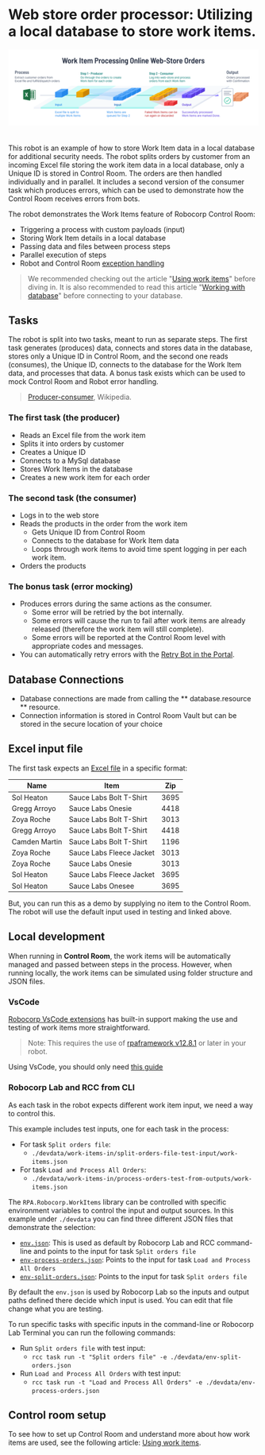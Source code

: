 # Web store order processor: Utilizing a local database to store work items.

<img src="images/work-data-management.png" style="margin-bottom:20px">

This robot is an example of how to store Work Item data in a local database for additional security needs. The robot splits orders by customer from an incoming Excel file storing the work item data in a local database, only a Unique ID is stored in Control Room. The orders are then handled individually and in parallel. It includes a second version of the consumer task which produces errors, which can be used to demonstrate how the Control Room receives errors from bots.

The robot demonstrates the Work Items feature of Robocorp Control Room:

- Triggering a process with custom payloads (input)
- Storing Work Item details in a local database
- Passing data and files between process steps
- Parallel execution of steps
- Robot and Control Room [exception handling](https://robocorp.com/docs/development-guide/control-room/work-items#work-item-exception-handling)

> We recommended checking out the article "[Using work items](https://robocorp.com/docs/development-guide/control-room/data-pipeline)" before diving in.
> It is also recommended to read this article "[Working with database](https://robocorp.com/docs/development-guide/databases)" before connecting to your database.

## Tasks

The robot is split into two tasks, meant to run as separate steps. The first task generates (produces) data, connects and stores data in the database, stores only a Unique ID in Control Room, and the second one reads (consumes), the Unique ID, connects to the database for the Work Item data, and processes that data. A bonus task exists which can be used to mock Control Room and Robot error handling.

> [Producer-consumer](https://en.wikipedia.org/wiki/Producer%E2%80%93consumer_problem), Wikipedia.

### The first task (the producer)

- Reads an Excel file from the work item
- Splits it into orders by customer
- Creates a Unique ID
- Connects to a MySql database
- Stores Work Items in the database
- Creates a new work item for each order

### The second task (the consumer)

- Logs in to the web store
- Reads the products in the order from the work item
  - Gets Unique ID from Control Room
  - Connects to the database for Work Item data
  - Loops through work items to avoid time spent logging in per each work item.
- Orders the products

### The bonus task (error mocking)

- Produces errors during the same actions as the consumer.
  - Some error will be retried by the bot internally.
  - Some errors will cause the run to fail after work items are already released (therefore the work item will still complete).
  - Some errors will be reported at the Control Room level with appropriate codes and messages.
- You can automatically retry errors with the [Retry Bot in the Portal](https://robocorp.com/portal/robot/robocorp/example-retry-work-item-bot).

## Database Connections
- Database connections are made from calling the ** database.resource ** resource.
- Connection information is stored in Control Room Vault but can be stored in the secure location of your choice

## Excel input file

The first task expects an [Excel file](https://github.com/robocorp/example-web-store-work-items/raw/master/devdata/work-items-in/split-orders-file-test-input/orders.xlsx) in a specific format:

| Name          | Item                     | Zip  |
| ------------- | ------------------------ | ---- |
| Sol Heaton    | Sauce Labs Bolt T-Shirt  | 3695 |
| Gregg Arroyo  | Sauce Labs Onesie        | 4418 |
| Zoya Roche    | Sauce Labs Bolt T-Shirt  | 3013 |
| Gregg Arroyo  | Sauce Labs Bolt T-Shirt  | 4418 |
| Camden Martin | Sauce Labs Bolt T-Shirt  | 1196 |
| Zoya Roche    | Sauce Labs Fleece Jacket | 3013 |
| Zoya Roche    | Sauce Labs Onesie        | 3013 |
| Sol Heaton    | Sauce Labs Fleece Jacket | 3695 |
| Sol Heaton    | Sauce Labs Onesee        | 3695 |

But, you can run this as a demo by supplying no item to the Control Room. The robot will use the default input used in testing and linked above.

## Local development

When running in **Control Room**, the work items will be automatically managed and passed between steps in the process. However, when running locally, the work items can be simulated using folder structure and JSON files.

### VsCode

[Robocorp VsCode extensions](https://robocorp.com/docs/developer-tools/visual-studio-code/overview) has built-in support making the use and testing of work items more straightforward.

> Note: This requires the use of [rpaframework v12.8.1](https://rpaframework.org/releasenotes.html) or later in your robot.

Using VsCode, you should only need [this guide](https://robocorp.com/docs/developer-tools/visual-studio-code/extension-features#using-work-items)

### Robocorp Lab and RCC from CLI

As each task in the robot expects different work item input, we need a way to control this.

This example includes test inputs, one for each task in the process:

- For task `Split orders file`:
  - `./devdata/work-items-in/split-orders-file-test-input/work-items.json`
- For task `Load and Process All Orders`:
  - `./devdata/work-items-in/process-orders-test-from-outputs/work-items.json`

The `RPA.Robocorp.WorkItems` library can be controlled with specific environment variables to control the input and output sources. In this example under `./devdata` you can find three different JSON files that demonstrate the selection:

- [`env.json`](./devdata/env.json): This is used as default by Robocorp Lab and RCC command-line and points to the input for task `Split orders file`
- [`env-process-orders.json`](./devdata/env-process-orders.json): Points to the input for task `Load and Process All Orders`
- [`env-split-orders.json`](./devdata/env-split-orders.json): Points to the input for task `Split orders file`

By default the `env.json` is used by Robocorp Lab so the inputs and output paths defined there decide which input is used. You can edit that file change what you are testing.

To run specific tasks with specific inputs in the command-line or Robocorp Lab Terminal you can run the following commands:

- Run `Split orders file` with test input:
  - `rcc task run -t "Split orders file" -e ./devdata/env-split-orders.json`
- Run `Load and Process All Orders` with test input:
  - `rcc task run -t "Load and Process All Orders" -e ./devdata/env-process-orders.json`

## Control room setup

To see how to set up Control Room and understand more about how work items are used, see the following article: [Using work items](https://robocorp.com/docs/development-guide/control-room/data-pipeline).

